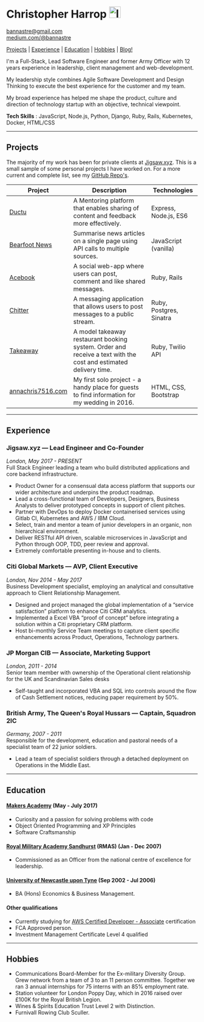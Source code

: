 <h1>Christopher Harrop  
<a href="https://www.linkedin.com/in/christopher-harrop">
<img src="https://www.iconfinder.com/data/icons/free-social-icons/67/linkedin_circle_color-512.png" alt="linkedin" height="30" width="30"></a>
</h1>

[bannastre@gmail.com](mailto:bannastre@gmail.com)  
[medium.com/@bannastre](https://medium.com/@bannastre)  



[Projects](##projects)  |  [Experience](##experience)  |  [Education](##education)  |  [Hobbies](##hobbies) | [Blog!](https://medium.com/@bannastre)


I'm a Full-Stack, Lead Software Engineer and former Army Officer with 12 years experience in leadership, client management and web-development.

My leadership style combines Agile Software Development and Design Thinking to execute the best experience for the customer and my team.

My broad experience has helped me shape the product, culture and direction of technology startup with an objective, technical viewpoint.

**Tech Skills** : JavaScript, Node.js, Python, Django, Ruby, Rails, Kubernetes, Docker, HTML/CSS

---

## Projects

The majority of my work has been for private clients at [Jigsaw.xyz](https://www.jigsaw.xyz/). This is a small sample of some personal projects I have worked on. For a more current and complete list, see my [GitHub Repo's](https://github.com/bannastre?tab=repositories).

| Project           | Description | Technologies |
|---                |---          |---           |
| [Ductu](https://ductu.herokuapp.com/) | A Mentoring platform that enables sharing of content and feedback more effectively. | Express, Node.js, ES6 |  
| [Bearfoot News](https://github.com/bannastre/bearfoot-news)  | Summarise news articles on a single page using API calls to multiple sources. |  JavaScript (vanilla)  |
| [Acebook](https://tranquil-reef-45735.herokuapp.com/sign_in)  | A social web-app where users can post, comment and like shared messages.  | Ruby, Rails |
| [Chitter](https://chitter-feed.herokuapp.com)  | A messaging application that allows users to post messages to a public stream. |  Ruby, Postgres, Sinatra  |
| [Takeaway](https://github.com/bannastre/takeaway)  | A model takeaway restaurant booking system. Order and receive a text with the cost and estimated delivery time.   | Ruby, Twilio API  |
|[annachris7516.com](http://www.annachris7516.com)  | My first solo project - a handy place for guests to find information for my wedding in 2016. | HTML, CSS, Bootstrap  |

---

## Experience

### **Jigsaw.xyz** — Lead Engineer and Co-Founder
_London, May 2017 - PRESENT_  
Full Stack Engineer leading a team who build distributed applications and core backend infrastructure.

- Product Owner for a consensual data access platform that supports our wider architecture and underpins the product roadmap.
- Lead a cross-functional team of Developers, Designers, Business Analysts to deliver prototyped concepts in support of client pitches.
- Partner with DevOps to deploy Docker containerised services using Gitlab CI, Kubernetes and AWS / IBM Cloud.
- Select, train  and mentor a team of junior developers in an organic, non hierarchical environment.
- Deliver RESTful API driven, scalable microservices in JavaScript and Python through OOP, TDD, peer review and approval.
- Extremely comfortable presenting in-house and to clients.


### **Citi Global Markets** — AVP, Client Executive 
_London, Nov 2014 - May 2017_  
Business Development specialist, employing an analytical and consultative approach to Client Relationship Management.

- Designed and project managed the global implementation of a “service satisfaction” platform to enhance Citi CRM analytics.
- Implemented a Excel VBA “proof of concept” before integrating a solution within a Citi proprietary CRM platform.
- Host bi-monthly Service Team meetings to capture client specific enhancements across Product, Operations, Technology partners.


### **JP Morgan CIB** — Associate, Marketing Support
_London, 2011 - 2014_  
Senior team member with ownership of the Operational client relationship for the UK and Scandinavian Sales desks

- Self-taught and incorporated VBA and SQL into controls around the flow of Cash Settlement notices, reducing paper requirement by 50%.

### **British Army, The Queen's Royal Hussars** — Captain, Squadron 2IC
_Germany, 2007 - 2011_  
Responsible for the development, education and pastoral needs of a specialist team of 22 junior soldiers.

- Lead a team of specialist soldiers through a detached deployment on Operations in the Middle East.

---

## Education

#### [Makers Academy](http://www.makersacademy.com/curriculum/) (May - July 2017)

- Curiosity and a passion for solving problems with code
- Object Oriented Programming and XP Principles
- Software Craftsmanship

#### [Royal Military Academy Sandhurst](https://www.army.mod.uk/who-we-are/our-schools-and-colleges/rma-sandhurst/officer-training/) (RMAS) (Jan - Dec 2007)

- Commissioned as an Officer from the national centre of excellence for leadership.

#### [University of Newcastle upon Tyne](https://www.ncl.ac.uk/undergraduate/degrees/ln12/#coursedetails) (Sep 2002 - Jul 2006)

- BA (Hons) Economics & Business Management.

#### Other qualifications
- Currently studying for [AWS Certified Developer - Associate](https://aws.amazon.com/certification/certified-developer-associate/) certification
- FCA Approved person.
- Investment Management Certificate Level 4 qualified

___

## Hobbies
- Communications Board-Member for the Ex-military Diversity Group. Grew network from a team of 3 to an 11 person committee. Together we ran 3 annual internships for 75 interns with an 85% employment rate.
- Station volunteer for London Poppy Day, which in 2016 raised over £100K for the Royal British Legion.
- Wines & Spirits Education Trust Level 2 with Distinction.
- Furnivall Rowing Club Sculler.

